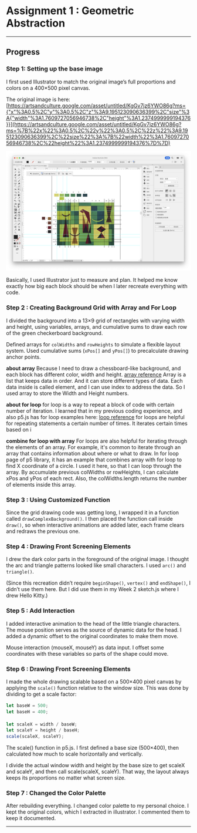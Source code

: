 # Assignment 1 : Geometric Abstraction

---

## Progress

### Step 1: Setting up the base image

I first used Illustrator to match the original image’s full proportions and colors on a 400×500 pixel canvas.

The original image is here:  
[https://artsandculture.google.com/asset/untitled/KgGv7jz6YWO86g?ms={"x"%3A0.5%2C"y"%3A0.5%2C"z"%3A9.195123090636399%2C"size"%3A{"width"%3A1.7609727056946738%2C"height"%3A1.2374999999194376}}](https://artsandculture.google.com/asset/untitled/KgGv7jz6YWO86g?ms=%7B%22x%22%3A0.5%2C%22y%22%3A0.5%2C%22z%22%3A9.195123090636399%2C%22size%22%3A%7B%22width%22%3A1.7609727056946738%2C%22height%22%3A1.2374999999194376%7D%7D)

![ruler](./illustratorRuler.png)

Basically, I used Illustrator just to measure and plan. It helped me know exactly how big each block should be when I later recreate everything with code.

### Step 2 : Creating Background Grid with Array and For Loop

I divided the background into a 13×9 grid of rectangles with varying width and height, using variables, arrays, and cumulative sums to draw each row of the green checkerboard background.

Defined arrays for `colWidths` and `rowHeights` to simulate a flexible layout system.
Used cumulative sums (`xPos[]` and `yPos[]`) to precalculate drawing anchor points.

**about array**
Because I need to draw a chessboard-like background, and each block has different color, width and height.
[array reference](https://p5js.org/reference/p5/Array/)
Array is a list that keeps data in order. And it can store different types of data. Each data inside is called element, and I can use index to address the data.
So I used array to store the Width and Height numbers.

**about for loop**
for loop is a way to repeat a block of code with certain number of iteration.
I learned that in my previous coding experience, and also p5.js has for loop examples here: [loop reference](https://p5js.org/reference/p5/for/)
for loops are helpful for repeating statements a certain number of times.
It iterates certain times based on i

**combine for loop with array**
For loops are also helpful for iterating through the elements of an array. For example, it's common to iterate through an array that contains information about where or what to draw.
In for loop page of p5 library, it has an example that combines array with for loop to find X coordinate of a circle.
I used it here, so that I can loop through the array. By accumulate previous colWidths or rowHeights, I can calculate xPos and yPos of each rect.
Also, the colWidths.length returns the number of elements inside this array.

### Step 3 : Using Customized Function

Since the grid drawing code was getting long, I wrapped it in a function called `drawComplexBackground()`. I then placed the function call inside `draw()`, so when interactive animations are added later, each frame clears and redraws the previous one.

### Step 4 : Drawing Front Screening Elements

I drew the dark color parts in the foreground of the original image. I thought the arc and triangle patterns looked like small characters. I used `arc()` and `triangle()`.

(Since this recreation didn’t require `beginShape()`, `vertex()` and `endShape()`, I didn’t use them here. But I did use them in my Week 2 sketch.js where I drew Hello Kitty.)

### Step 5 : Add Interaction

I added interactive animation to the head of the little triangle characters. The mouse position serves as the source of dynamic data for the head. I added a dynamic offset to the original coordinates to make them move.

Mouse interaction (mouseX, mouseY) as data input.
I offset some coordinates with these variables so parts of the shape could move.

### Step 6 : Drawing Front Screening Elements

I made the whole drawing scalable based on a 500×400 pixel canvas by applying the `scale()` function relative to the window size. This was done by dividing to get a scale factor:

```js
let baseW = 500;
let baseH = 400;

let scaleX = width / baseW;
let scaleY = height / baseH;
scale(scaleX, scaleY);
```

The scale() function in p5.js.
I first defined a base size (500×400), then calculated how much to scale horizontally and vertically.

I divide the actual window width and height by the base size to get scaleX and scaleY,
and then call scale(scaleX, scaleY).
That way, the layout always keeps its proportions no matter what screen size.

### Step 7 : Changed the Color Palette

After rebuilding everything. I changed color palette to my personal choice. I kept the original colors, which I extracted in illustrator. I commented them to keep it documented.

---
